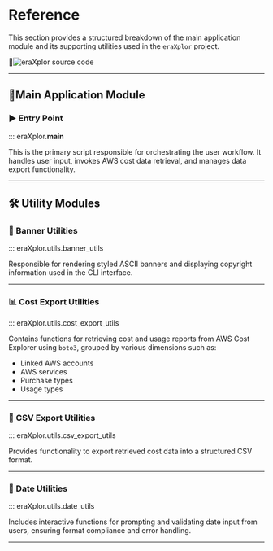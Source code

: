 # Reference

This section provides a structured breakdown of the main application module and its supporting utilities used in the `eraXplor` project.

🌟![eraXplor source code](https://github.com/Mohamed-Eleraki/eraXplor)

---

## 🔹Main Application Module

### ▶️ Entry Point

::: eraXplor.__main__

This is the primary script responsible for orchestrating the user workflow. It handles user input, invokes AWS cost data retrieval, and manages data export functionality.

---

## 🛠 Utility Modules

### 🎨 Banner Utilities

::: eraXplor.utils.banner_utils

Responsible for rendering styled ASCII banners and displaying copyright
information used in the CLI interface.

---

### 📊 Cost Export Utilities

::: eraXplor.utils.cost_export_utils

Contains functions for retrieving cost and usage reports from AWS Cost Explorer using `boto3`, grouped by various dimensions such as:

- Linked AWS accounts
- AWS services
- Purchase types
- Usage types

---

### 🧾 CSV Export Utilities

::: eraXplor.utils.csv_export_utils

Provides functionality to export retrieved cost data into a structured CSV format.

---

### 📅 Date Utilities

::: eraXplor.utils.date_utils

Includes interactive functions for prompting and validating date input from users, ensuring format compliance and error handling.

---